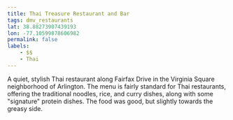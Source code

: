 ```yaml
---
title: Thai Treasure Restaurant and Bar
tags: dmv_restaurants
lat: 38.88273907439193
lon: -77.10599878606982
permalink: false
labels:
    - $$
    - Thai
---
```


A quiet, stylish Thai restaurant along Fairfax Drive in the Virginia Square neighborhood of Arlington. The menu is fairly standard for Thai restaurants, offering the traditional noodles, rice, and curry dishes, along with some "signature" protein dishes. The food was good, but slightly towards the greasy side. 